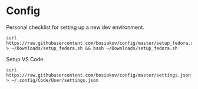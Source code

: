 # Config

Personal checklist for setting up a new dev environment.

```
curl https://raw.githubusercontent.com/bosiakov/config/master/setup_fedora.sh > ~/Downloads/setup_fedora.sh && bash ~/Downloads/setup_fedora.sh
```

Setup VS Code:

```
curl https://raw.githubusercontent.com/bosiakov/config/master/settings.json > ~/.config/Code/User/settings.json
```